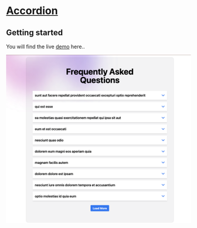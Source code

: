 # [Accordion](https://accordion-zeta-flax.vercel.app/)

## Getting started

You will find the live [demo](https://accordion-zeta-flax.vercel.app/) here..

<img src="public/Demo.png" alt="Demo Image" width="800"/>
